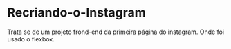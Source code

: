 # Recriando-o-Instagram
Trata se de um projeto frond-end da primeira página do instagram. Onde foi usado o flexbox.

